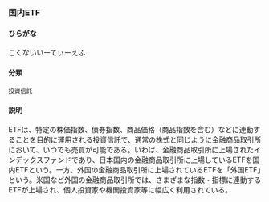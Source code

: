 <div style="display:none;">

## [あ行](securities-terms?id=あ行)
## [か行](securities-terms?id=か行)

</div>

### 国内ETF

#### ひらがな

こくないいーてぃーえふ

#### 分類

`投資信託`

#### 説明

ETFは、特定の株価指数、債券指数、商品価格（商品指数を含む）などに連動することを目的に運用される投資信託で、通常の株式と同じように金融商品取引所において、いつでも売買が可能である。いわば、金融商品取引所に上場されたインデックスファンドであり、日本国内の金融商品取引所に上場しているETFを国内ETFという。一方、外国の金融商品取引所に上場されているETFを「外国ETF」という。米国など外国の金融商品取引所では、さまざまな指数・指標に連動するETFが上場され、個人投資家や機関投資家等に幅広く利用されている。

<div style="display:none;">

## [さ行](securities-terms?id=さ行)
## [た行](securities-terms?id=た行)
## [な行](securities-terms?id=な行)
## [は行](securities-terms?id=は行)
## [ま行](securities-terms?id=ま行)
## [や行](securities-terms?id=や行)
## [ら行](securities-terms?id=ら行)
## [わ行](securities-terms?id=わ行)
## [英数字・記号](securities-terms?id=英数字・記号)

</div>

